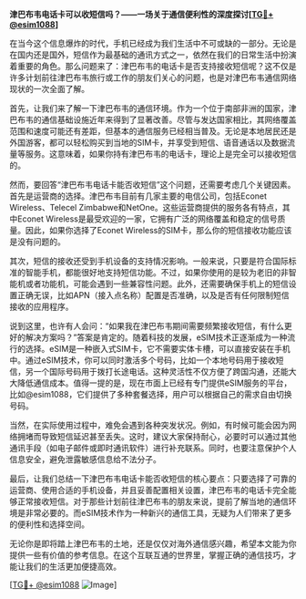 **津巴布韦电话卡可以收短信吗？——一场关于通信便利性的深度探讨[[TG💪+ @esim1088](https://t.me/s/esim1088)]**

在当今这个信息爆炸的时代，手机已经成为我们生活中不可或缺的一部分。无论是在国内还是国外，短信作为最基础的通讯方式之一，依然在我们的日常生活中扮演着重要的角色。那么问题来了：津巴布韦的电话卡是否支持接收短信呢？这不仅是许多计划前往津巴布韦旅行或工作的朋友们关心的问题，也是对津巴布韦通信网络现状的一次全面了解。

首先，让我们来了解一下津巴布韦的通信环境。作为一个位于南部非洲的国家，津巴布韦的通信基础设施近年来得到了显著改善。尽管与发达国家相比，其网络覆盖范围和速度可能还有差距，但基本的通信服务已经相当普及。无论是本地居民还是外国游客，都可以轻松购买到当地的SIM卡，并享受到短信、语音通话以及数据流量等服务。这意味着，如果你持有津巴布韦的电话卡，理论上是完全可以接收短信的。

然而，要回答“津巴布韦电话卡能否收短信”这个问题，还需要考虑几个关键因素。首先是运营商的选择。津巴布韦目前有几家主要的电信公司，包括Econet Wireless、Telecel Zimbabwe和NetOne。这些运营商提供的服务各有特点，其中Econet Wireless是最受欢迎的一家，它拥有广泛的网络覆盖和稳定的信号质量。因此，如果你选择了Econet Wireless的SIM卡，那么你的短信接收功能应该是没有问题的。

其次，短信的接收还受到手机设备的支持情况影响。一般来说，只要是符合国际标准的智能手机，都能很好地支持短信功能。不过，如果你使用的是较为老旧的非智能机或者功能机，可能会遇到一些兼容性问题。此外，还需要确保手机上的短信设置正确无误，比如APN（接入点名称）配置是否准确，以及是否有任何限制短信接收的应用程序。

说到这里，也许有人会问：“如果我在津巴布韦期间需要频繁接收短信，有什么更好的解决方案吗？”答案是肯定的。随着科技的发展，eSIM技术正逐渐成为一种流行的选择。eSIM是一种嵌入式SIM卡，它不需要实体卡槽，可以直接安装在手机中。通过eSIM技术，你可以同时激活多个号码，比如一个本地号码用于接收短信，另一个国际号码用于拨打长途电话。这种灵活性不仅方便了跨国沟通，还能大大降低通信成本。值得一提的是，现在市面上已经有专门提供eSIM服务的平台，比如@esim1088，它们提供了多种套餐选择，用户可以根据自己的需求自由切换号码。

当然，在实际使用过程中，难免会遇到各种突发状况。例如，有时候可能会因为网络拥堵而导致短信延迟甚至丢失。这时，建议大家保持耐心，必要时可以通过其他通讯手段（如电子邮件或即时通讯软件）进行补充联系。同时，也要注意保护个人信息安全，避免泄露敏感信息给不法分子。

最后，让我们总结一下津巴布韦电话卡能否收短信的核心要点：只要选择了可靠的运营商、使用合适的手机设备，并且妥善配置相关设置，津巴布韦的电话卡完全能够正常接收短信。对于那些计划前往津巴布韦的朋友来说，提前了解当地的通信环境是非常必要的。而eSIM技术作为一种新兴的通信工具，无疑为人们带来了更多的便利性和选择空间。

无论你是即将踏上津巴布韦的土地，还是仅仅对海外通信感兴趣，希望本文能为你提供一些有价值的参考信息。在这个互联互通的世界里，掌握正确的通信技巧，才能让我们的生活更加便捷高效。

[[TG💪+ @esim1088](https://t.me/s/esim1088) ![Image](https://i.postimg.cc/4NQfJmqS/Snipaste-2025-05-13-00-14-12.png)]